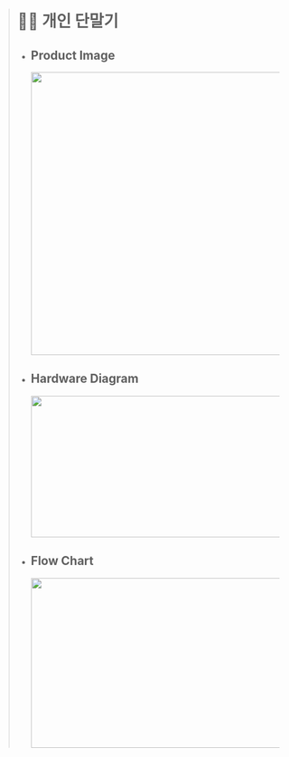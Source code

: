 > # 🙋🏻 개인 단말기
>	- ## Product Image
>		<img src="https://user-images.githubusercontent.com/68980204/134470462-f42a3bc7-75fb-4c1a-9973-014933266a98.png" width="500" height="500">  
> 
>	- ## Hardware Diagram
>		<img src="https://user-images.githubusercontent.com/68980204/134471119-9decc81d-e6fe-429a-96e4-17c614475682.PNG" width="450" height="250">  
> 
>	- ## Flow Chart
>		<img src="https://user-images.githubusercontent.com/68980204/134470781-01ff60a6-048e-4373-a639-bcb30e76fcb6.PNG" width="600" height="300">  
